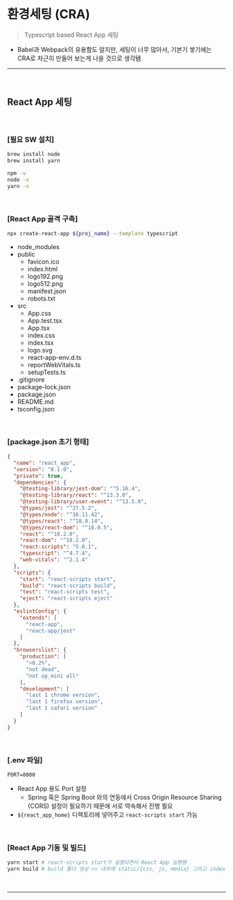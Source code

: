 # 환경세팅 (CRA)
> Typescript based React App 세팅
* Babel과 Webpack의 유용함도 알지만, 세팅이 너무 많아서, 기본기 쌓기에는 CRA로 차근히 만들어 보는게 나을 것으로 생각됌

<hr>
<br>

## React App 세팅
#### 

<br> 

### [필요 SW 설치]
```bash
brew install node
brew install yarn

npm -v
node -v
yarn -v
```

<br>

### [React App 골격 구축]
```bash
npx create-react-app ${proj_name} --template typescript
```
* node_modules 
* public
  * favicon.ico
  * index.html
  * logo192.png
  * logo512.png
  * manifest.json
  * robots.txt
* src
  * App.css
  * App.test.tsx
  * App.tsx
  * index.css
  * index.tsx
  * logo.svg
  * react-app-env.d.ts
  * reportWebVitals.ts
  * setupTests.ts
* .gitignore
* package-lock.json
* package.json
* README.md
* tsconfig.json

<br>

### [package.json 초기 형태]
```json
{
  "name": "react_app",
  "version": "0.1.0",
  "private": true,
  "dependencies": {
    "@testing-library/jest-dom": "^5.16.4",
    "@testing-library/react": "^13.3.0",
    "@testing-library/user-event": "^13.5.0",
    "@types/jest": "^27.5.2",
    "@types/node": "^16.11.42",
    "@types/react": "^18.0.14",
    "@types/react-dom": "^18.0.5",
    "react": "^18.2.0",
    "react-dom": "^18.2.0",
    "react-scripts": "5.0.1",
    "typescript": "^4.7.4",
    "web-vitals": "^2.1.4"
  },
  "scripts": {
    "start": "react-scripts start",
    "build": "react-scripts build",
    "test": "react-scripts test",
    "eject": "react-scripts eject"
  },
  "eslintConfig": {
    "extends": [
      "react-app",
      "react-app/jest"
    ]
  },
  "browserslist": {
    "production": [
      ">0.2%",
      "not dead",
      "not op_mini all"
    ],
    "development": [
      "last 1 chrome version",
      "last 1 firefox version",
      "last 1 safari version"
    ]
  }
}
```

<br>

### [.env 파일]
```.env
PORT=8000
```
* React App 용도 Port 설정
  * Spring 혹은 Spring Boot 와의 연동에서 Cross Origin Resource Sharing (CORS) 설정이 필요하기 때문에 서로 약속해서 진행 필요
* `${react_app_home}` 디렉토리에 넣어주고 `react-scripts start` 가능

<br>

### [React App 기동 및 빌드]
```bash
yarn start # react-scripts start가 실행되면서 React App 실행됌
yarn build # build 폴더 생성 >> 내부에 static/{css, js, media} 그리고 index.html 파일 등이 모두 빌드되어 있음
```

<br>
<hr>
<br>
